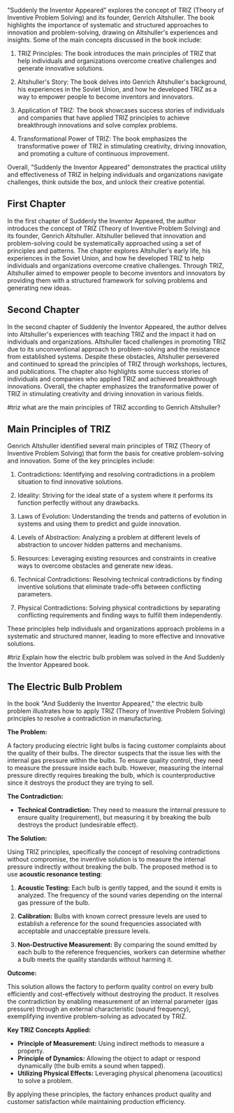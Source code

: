 "Suddenly the Inventor Appeared" explores the concept of TRIZ (Theory of Inventive Problem Solving) and its founder, Genrich Altshuller. The book highlights the importance of systematic and structured approaches to innovation and problem-solving, drawing on Altshuller's experiences and insights. Some of the main concepts discussed in the book include:

1. TRIZ Principles: The book introduces the main principles of TRIZ that help individuals and organizations overcome creative challenges and generate innovative solutions.

2. Altshuller's Story: The book delves into Genrich Altshuller's background, his experiences in the Soviet Union, and how he developed TRIZ as a way to empower people to become inventors and innovators.

3. Application of TRIZ: The book showcases success stories of individuals and companies that have applied TRIZ principles to achieve breakthrough innovations and solve complex problems.

4. Transformational Power of TRIZ: The book emphasizes the transformative power of TRIZ in stimulating creativity, driving innovation, and promoting a culture of continuous improvement.

Overall, "Suddenly the Inventor Appeared" demonstrates the practical utility and effectiveness of TRIZ in helping individuals and organizations navigate challenges, think outside the box, and unlock their creative potential.

## First Chapter

In the first chapter of Suddenly the Inventor Appeared, the author introduces the concept of TRIZ (Theory of Inventive Problem Solving) and its founder, Genrich Altshuller. Altshuller believed that innovation and problem-solving could be systematically approached using a set of principles and patterns. The chapter explores Altshuller's early life, his experiences in the Soviet Union, and how he developed TRIZ to help individuals and organizations overcome creative challenges. Through TRIZ, Altshuller aimed to empower people to become inventors and innovators by providing them with a structured framework for solving problems and generating new ideas.

## Second Chapter

In the second chapter of Suddenly the Inventor Appeared, the author delves into Altshuller's experiences with teaching TRIZ and the impact it had on individuals and organizations. Altshuller faced challenges in promoting TRIZ due to its unconventional approach to problem-solving and the resistance from established systems. Despite these obstacles, Altshuller persevered and continued to spread the principles of TRIZ through workshops, lectures, and publications. The chapter also highlights some success stories of individuals and companies who applied TRIZ and achieved breakthrough innovations. Overall, the chapter emphasizes the transformative power of TRIZ in stimulating creativity and driving innovation in various fields.

#triz what are the main principles of TRIZ according to Genrich Altshuller?

## Main Principles of TRIZ

Genrich Altshuller identified several main principles of TRIZ (Theory of Inventive Problem Solving) that form the basis for creative problem-solving and innovation. Some of the key principles include:

1. Contradictions: Identifying and resolving contradictions in a problem situation to find innovative solutions.

2. Ideality: Striving for the ideal state of a system where it performs its function perfectly without any drawbacks.

3. Laws of Evolution: Understanding the trends and patterns of evolution in systems and using them to predict and guide innovation.

4. Levels of Abstraction: Analyzing a problem at different levels of abstraction to uncover hidden patterns and mechanisms.

5. Resources: Leveraging existing resources and constraints in creative ways to overcome obstacles and generate new ideas.

6. Technical Contradictions: Resolving technical contradictions by finding inventive solutions that eliminate trade-offs between conflicting parameters.

7. Physical Contradictions: Solving physical contradictions by separating conflicting requirements and finding ways to fulfill them independently.

These principles help individuals and organizations approach problems in a systematic and structured manner, leading to more effective and innovative solutions.

#triz Explain how the electric bulb problem was solved in the And Suddenly the Inventor Appeared book.

## The Electric Bulb Problem

In the book "And Suddenly the Inventor Appeared," the electric bulb problem illustrates how to apply TRIZ (Theory of Inventive Problem Solving) principles to resolve a contradiction in manufacturing.

**The Problem:**

A factory producing electric light bulbs is facing customer complaints about the quality of their bulbs. The director suspects that the issue lies with the internal gas pressure within the bulbs. To ensure quality control, they need to measure the pressure inside each bulb. However, measuring the internal pressure directly requires breaking the bulb, which is counterproductive since it destroys the product they are trying to sell.

**The Contradiction:**

- **Technical Contradiction:** They need to measure the internal pressure to ensure quality (requirement), but measuring it by breaking the bulb destroys the product (undesirable effect).

**The Solution:**

Using TRIZ principles, specifically the concept of resolving contradictions without compromise, the inventive solution is to measure the internal pressure indirectly without breaking the bulb. The proposed method is to use **acoustic resonance testing**:

1. **Acoustic Testing:** Each bulb is gently tapped, and the sound it emits is analyzed. The frequency of the sound varies depending on the internal gas pressure of the bulb.

2. **Calibration:** Bulbs with known correct pressure levels are used to establish a reference for the sound frequencies associated with acceptable and unacceptable pressure levels.

3. **Non-Destructive Measurement:** By comparing the sound emitted by each bulb to the reference frequencies, workers can determine whether a bulb meets the quality standards without harming it.

**Outcome:**

This solution allows the factory to perform quality control on every bulb efficiently and cost-effectively without destroying the product. It resolves the contradiction by enabling measurement of an internal parameter (gas pressure) through an external characteristic (sound frequency), exemplifying inventive problem-solving as advocated by TRIZ.

**Key TRIZ Concepts Applied:**

- **Principle of Measurement:** Using indirect methods to measure a property.
- **Principle of Dynamics:** Allowing the object to adapt or respond dynamically (the bulb emits a sound when tapped).
- **Utilizing Physical Effects:** Leveraging physical phenomena (acoustics) to solve a problem.

By applying these principles, the factory enhances product quality and customer satisfaction while maintaining production efficiency.